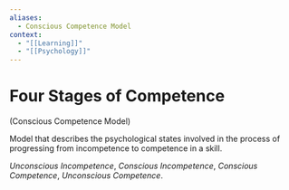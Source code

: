 ```yaml
---
aliases:
  - Conscious Competence Model
context:
  - "[[Learning]]"
  - "[[Psychology]]"
---
```


# Four Stages of Competence

(Conscious Competence Model)

Model that describes the psychological states involved in the process of progressing from incompetence to competence in a skill.

_Unconscious Incompetence_,
_Conscious Incompetence_,
_Conscious Competence_,
_Unconscious Competence_.
